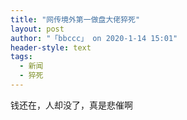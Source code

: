 ```yaml
---
title: "网传境外第一做盘大佬猝死"
layout: post
author: "「bbccc」 on 2020-1-14 15:01"
header-style: text
tags:
  - 新闻
  - 猝死
---
```


<head></head>
<body>
  钱还在，人却没了，真是悲催啊
 <br>
</body>


